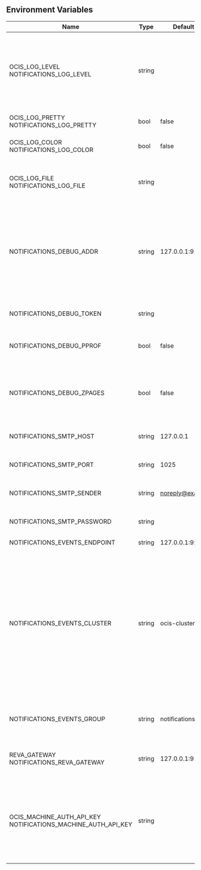 ## Environment Variables

| Name | Type | Default Value | Description |
|------|------|---------------|-------------|
| OCIS_LOG_LEVEL<br/>NOTIFICATIONS_LOG_LEVEL | string |  | The log level. Valid values are: "panic", "fatal", "error", "warn", "info", "debug", "trace".|
| OCIS_LOG_PRETTY<br/>NOTIFICATIONS_LOG_PRETTY | bool | false | Activates pretty log output.|
| OCIS_LOG_COLOR<br/>NOTIFICATIONS_LOG_COLOR | bool | false | Activates colorized log output.|
| OCIS_LOG_FILE<br/>NOTIFICATIONS_LOG_FILE | string |  | The path to the log file. Activates logging to this file if set.|
| NOTIFICATIONS_DEBUG_ADDR | string | 127.0.0.1:9174 | Bind address of the debug server, where metrics, health, config and debug endpoints will be exposed.|
| NOTIFICATIONS_DEBUG_TOKEN | string |  | Token to secure the metrics endpoint.|
| NOTIFICATIONS_DEBUG_PPROF | bool | false | Enables pprof, which can be used for profiling.|
| NOTIFICATIONS_DEBUG_ZPAGES | bool | false | Enables zpages, which can be used for collecting and viewing in-memory traces.|
| NOTIFICATIONS_SMTP_HOST | string | 127.0.0.1 | SMTP host to connect to.|
| NOTIFICATIONS_SMTP_PORT | string | 1025 | Port of the SMTP host to connect to.|
| NOTIFICATIONS_SMTP_SENDER | string | noreply@example.com | Sender of emails that will be sent.|
| NOTIFICATIONS_SMTP_PASSWORD | string |  | Password of the SMTP host to connect to.|
| NOTIFICATIONS_EVENTS_ENDPOINT | string | 127.0.0.1:9233 | |
| NOTIFICATIONS_EVENTS_CLUSTER | string | ocis-cluster | The clusterID of the event system. The event system is the message queuing service. It is used as message broker for the microservice architecture. Mandatory when using NATS as event system.|
| NOTIFICATIONS_EVENTS_GROUP | string | notifications | Name of the event group / queue on the event system.|
| REVA_GATEWAY<br/>NOTIFICATIONS_REVA_GATEWAY | string | 127.0.0.1:9142 | CS3 gateway used to look up user metadata|
| OCIS_MACHINE_AUTH_API_KEY<br/>NOTIFICATIONS_MACHINE_AUTH_API_KEY | string |  | Machine auth API key used to validate internal requests necessary to access resources from other services.|